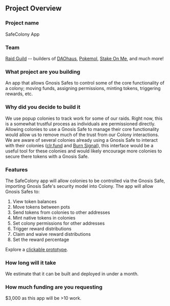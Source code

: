 ## Project Overview

### Project name
SafeColony App
### Team 
[Raid Guild](https://raidguild.org/) -- builders of [DAOhaus](https://daohaus.club/), [Pokemol](https://pokemol.com/), [Stake On Me](https://stakeonme.com/), and much more!
### What project are you building 
An app that allows Gnosis Safes to control some of the core functionality of a colony; moving funds, assigning permissions, minting tokens, triggering rewards, etc.
### Why did you decide to build it 
We use popup colonies to track work for some of our raids. Right now, this is a somewhat trustful process as individuals are permissioned directly. Allowing colonies to use a Gnosis Safe to manage their core functionality would allow us to remove much of the trust from our Colony interactions.
We are aware of several colonies already using a Gnosis Safe to interact with their colonies ([clr.fund](https://colony.io/colony/clr) and [Burn Signal](https://colony.io/colony/burn)), this interface would be a useful tool for these colonies and would likely encourage more colonies to secure there tokens with a Gnosis Safe.
### Features
The SafeColony app will allow colonies to be controlled via the Gnosis Safe, importing Gnosis Safe's security model into Colony.
The app will allow Gnosis Safes to:

1. View token balances
2. Move tokens between pots
3. Send tokens from colonies to other addresses
4. Mint native tokens in colonies
5. Set colony permissions for other addresses
6. Trigger reward distributions
7. Claim and waive reward distributions
4. Set the reward percentage

Explore a [clickable prototype](https://www.figma.com/proto/hmd9GZj1Wi7O6mAVTGiX6w/SafeColony?node-id=19%3A912&scaling=contain).

### How long will it take 
We estimate that it can be built and deployed in under a month.
### How much funding are you requesting  
$3,000 as this app will be >10 work.
